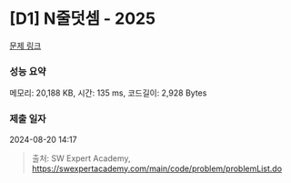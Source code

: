 # [D1] N줄덧셈 - 2025 

[문제 링크](https://swexpertacademy.com/main/code/problem/problemDetail.do?contestProbId=AV5QFZtaAscDFAUq) 

### 성능 요약

메모리: 20,188 KB, 시간: 135 ms, 코드길이: 2,928 Bytes

### 제출 일자

2024-08-20 14:17



> 출처: SW Expert Academy, https://swexpertacademy.com/main/code/problem/problemList.do